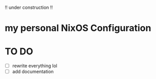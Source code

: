 
!! under construction !!

# my personal NixOS Configuration

# TO DO
- [ ] rewrite everything lol
- [ ] add documentation
